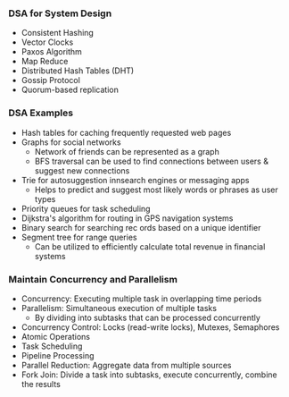 ### DSA for System Design
- Consistent Hashing
- Vector Clocks
- Paxos Algorithm
- Map Reduce
- Distributed Hash Tables (DHT)
- Gossip Protocol
- Quorum-based replication

### DSA Examples
- Hash tables for caching frequently requested web pages
- Graphs for social networks
  - Network of friends can be represented as a graph
  - BFS traversal can be used to find connections between users & suggest new connections
- Trie for autosuggestion innsearch engines or messaging apps
  - Helps to predict and suggest most likely words or phrases as user types
- Priority queues for task scheduling
- Dijkstra's algorithm for routing in GPS navigation systems
- Binary search for searching rec ords based on a unique identifier
- Segment tree for range queries
  - Can be utilized to efficiently calculate total revenue in financial systems

### Maintain Concurrency and Parallelism
- Concurrency: Executing multiple task in overlapping time periods
- Parallelism: Simultaneous execution of multiple tasks
  - By dividing into subtasks that can be processed concurrently
- Concurrency Control: Locks (read-write locks), Mutexes, Semaphores
- Atomic Operations
- Task Scheduling
- Pipeline Processing
- Parallel Reduction: Aggregate data from multiple sources
- Fork Join: Divide a task into subtasks, execute concurrently, combine the results
